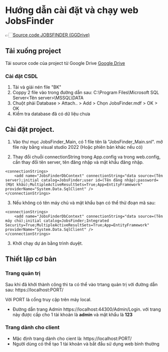 # Hướng dẫn cài đặt và chạy web JobsFinder

👉🏻[Source code JOBSFINDER (GGDrive)](https://drive.google.com/drive/folders/1G_JYDE0p6RKiWxouechhQ4gh3IFsbk5a?usp=share_link)

<!-- download -->
## Tải xuống project

Tải source code của project từ Google Drive [Google Drive](https://drive.google.com/drive/folders/1G_JYDE0p6RKiWxouechhQ4gh3IFsbk5a?usp=share_link)

<!-- installation -->
### Cài đặt CSDL

1. Tải và giải nén file "BK"
2. Coppy 2 file vào trong đường dẫn sau: C:\Program Files\Microsoft SQL Server\<Tên server>\MSSQL\DATA
3. Chuột phải Database > Attach.. > Add > Chọn JobsFinder.mdf > OK > OK
4. Kiểm tra database đã có dữ liệu chưa


## Cài đặt project.
1. Vào thư mục JobsFinder_Main, có 1 file tên là "JobsFinder_Main.snl". mở file này bằng visual studio 2022 (Hoặc phiên bản khác nếu có)

2. Thay đổi chuỗi connectionString trong App.config va trong web.config, cần thay đổi tên server, tên đăng nhập và mật khẩu đăng nhập.

```
<connectionStrings>
	<add name="JobsFinderDbContext" connectionString="data source=(Tên server);initial catalog=JobsFinder;user id=(Tên đăng nhập);password=(Mật khẩu);MultipleActiveResultSets=True;App=EntityFramework" providerName="System.Data.SqlClient" />
</connectionStrings>
```
3. Nếu không có tên máy chủ và mật khẩu bạn có thể thử đoạn mã sau:
```
<connectionStrings>
    <add name="JobsFinderDbContext" connectionString="data source=(Tên máy chủ);initial catalog=JobsFinder;Integrated Security=True;MultipleActiveResultSets=True;App=EntityFramework" providerName="System.Data.SqlClient" />
</connectionStrings>
```
3. Khởi chạy dự án bằng trình duyệt.

## Thiết lập cơ bản
### Trang quản trị

Sau khi đã khởi thành công thì ta có thể vào trtang quản trị với đường dẫn sau: https://localhost:PORT/

Với PORT là cổng truy cập trên máy local.

* Đường dẫn trang Admin
https://localhost:44300/Admin/Login.  với trang này được cấp cho 1 tài khoản là **admin** và mật khẩu là **123**


### Trang dành cho client
* Mặc định trang dành cho cient là: https://localhost:PORT/
* Người dùng có thể tạo 1 tài khoản và bắt đầu sử dụng web bình thường
